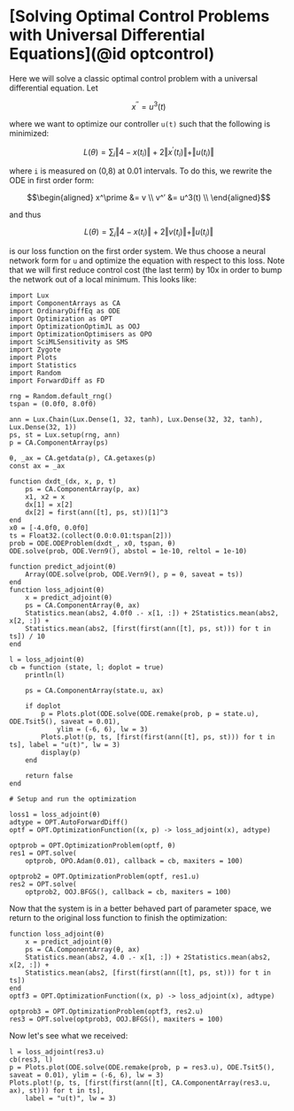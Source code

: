 # [Solving Optimal Control Problems with Universal Differential Equations](@id optcontrol)

Here we will solve a classic optimal control problem with a universal differential
equation. Let

```math
x^{′′} = u^3(t)
```

where we want to optimize our controller `u(t)` such that the following is
minimized:

```math
L(\theta) = \sum_i \Vert 4 - x(t_i) \Vert + 2 \Vert x^\prime(t_i) \Vert + \Vert u(t_i) \Vert
```

where ``i`` is measured on (0,8) at 0.01 intervals. To do this, we rewrite the
ODE in first order form:

```math
\begin{aligned}
x^\prime &= v \\
v^′ &= u^3(t) \\
\end{aligned}
```

and thus

```math
L(\theta) = \sum_i \Vert 4 - x(t_i) \Vert + 2 \Vert v(t_i) \Vert + \Vert u(t_i) \Vert
```

is our loss function on the first order system. We thus choose a neural network
form for ``u`` and optimize the equation with respect to this loss. Note that we
will first reduce control cost (the last term) by 10x in order to bump the network out
of a local minimum. This looks like:

```@example neuraloptimalcontrol
import Lux
import ComponentArrays as CA
import OrdinaryDiffEq as ODE
import Optimization as OPT
import OptimizationOptimJL as OOJ
import OptimizationOptimisers as OPO
import SciMLSensitivity as SMS
import Zygote
import Plots
import Statistics
import Random
import ForwardDiff as FD

rng = Random.default_rng()
tspan = (0.0f0, 8.0f0)

ann = Lux.Chain(Lux.Dense(1, 32, tanh), Lux.Dense(32, 32, tanh), Lux.Dense(32, 1))
ps, st = Lux.setup(rng, ann)
p = CA.ComponentArray(ps)

θ, _ax = CA.getdata(p), CA.getaxes(p)
const ax = _ax

function dxdt_(dx, x, p, t)
    ps = CA.ComponentArray(p, ax)
    x1, x2 = x
    dx[1] = x[2]
    dx[2] = first(ann([t], ps, st))[1]^3
end
x0 = [-4.0f0, 0.0f0]
ts = Float32.(collect(0.0:0.01:tspan[2]))
prob = ODE.ODEProblem(dxdt_, x0, tspan, θ)
ODE.solve(prob, ODE.Vern9(), abstol = 1e-10, reltol = 1e-10)

function predict_adjoint(θ)
    Array(ODE.solve(prob, ODE.Vern9(), p = θ, saveat = ts))
end
function loss_adjoint(θ)
    x = predict_adjoint(θ)
    ps = CA.ComponentArray(θ, ax)
    Statistics.mean(abs2, 4.0f0 .- x[1, :]) + 2Statistics.mean(abs2, x[2, :]) +
    Statistics.mean(abs2, [first(first(ann([t], ps, st))) for t in ts]) / 10
end

l = loss_adjoint(θ)
cb = function (state, l; doplot = true)
    println(l)

    ps = CA.ComponentArray(state.u, ax)

    if doplot
        p = Plots.plot(ODE.solve(ODE.remake(prob, p = state.u), ODE.Tsit5(), saveat = 0.01),
            ylim = (-6, 6), lw = 3)
        Plots.plot!(p, ts, [first(first(ann([t], ps, st))) for t in ts], label = "u(t)", lw = 3)
        display(p)
    end

    return false
end

# Setup and run the optimization

loss1 = loss_adjoint(θ)
adtype = OPT.AutoForwardDiff()
optf = OPT.OptimizationFunction((x, p) -> loss_adjoint(x), adtype)

optprob = OPT.OptimizationProblem(optf, θ)
res1 = OPT.solve(
    optprob, OPO.Adam(0.01), callback = cb, maxiters = 100)

optprob2 = OPT.OptimizationProblem(optf, res1.u)
res2 = OPT.solve(
    optprob2, OOJ.BFGS(), callback = cb, maxiters = 100)
```

Now that the system is in a better behaved part of parameter space, we return to
the original loss function to finish the optimization:

```@example neuraloptimalcontrol
function loss_adjoint(θ)
    x = predict_adjoint(θ)
    ps = CA.ComponentArray(θ, ax)
    Statistics.mean(abs2, 4.0 .- x[1, :]) + 2Statistics.mean(abs2, x[2, :]) +
    Statistics.mean(abs2, [first(first(ann([t], ps, st))) for t in ts])
end
optf3 = OPT.OptimizationFunction((x, p) -> loss_adjoint(x), adtype)

optprob3 = OPT.OptimizationProblem(optf3, res2.u)
res3 = OPT.solve(optprob3, OOJ.BFGS(), maxiters = 100)
```

Now let's see what we received:

```@example neuraloptimalcontrol
l = loss_adjoint(res3.u)
cb(res3, l)
p = Plots.plot(ODE.solve(ODE.remake(prob, p = res3.u), ODE.Tsit5(), saveat = 0.01), ylim = (-6, 6), lw = 3)
Plots.plot!(p, ts, [first(first(ann([t], CA.ComponentArray(res3.u, ax), st))) for t in ts],
    label = "u(t)", lw = 3)
```
